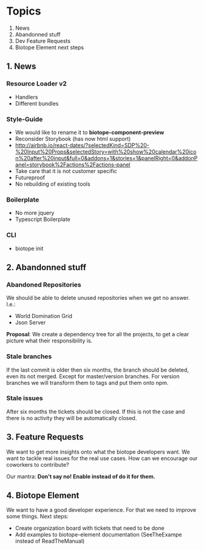 # Topics
1. News
2. Abandonned stuff
3. Dev Feature Requests
4. Biotope Element next steps

## 1. News

### Resource Loader v2
- Handlers
- Different bundles

### Style-Guide
- We would like to rename it to __biotope-component-preview__
- Reconsider Storybook (has now html support)
- http://airbnb.io/react-dates/?selectedKind=SDP%20-%20Input%20Props&selectedStory=with%20show%20calendar%20icon%20after%20input&full=0&addons=1&stories=1&panelRight=0&addonPanel=storybook%2Factions%2Factions-panel
- Take care that it is not customer specific
- Futureproof
- No rebuilding of existing tools

### Boilerplate
- No more jquery
- Typescript Boilerplate

### CLI
- biotope init

## 2. Abandonned stuff
### Abandoned Repositories
We should be able to delete unused repositories when we get no answer. I.e.:
- World Domination Grid
- Json Server

__Proposal__:
We create a dependency tree for all the projects, to get a clear picture what their responsibility is.

### Stale branches
If the last commit is older then six months, the branch should be deleted, even its not merged.
Except for master/version branches. For version branches we will transform them to tags and put them onto npm.

### Stale issues
After six months the tickets should be closed. If this is not the case and there is no activity they will be automatically closed.


## 3. Feature Requests
We want to get more insights onto what the biotope developers want. We want to tackle real issues for the real use cases.
How can we encourage our coworkers to contribute?

Our mantra: **Don't say no! Enable instead of do it for them.**


## 4. Biotope Element
We want to have a good developer experience. For that we need to improve some things. 
Next steps:
- Create organization board with tickets that need to be done
- Add examples to biotope-element documentation (SeeTheExampe instead of ReadTheManual)
